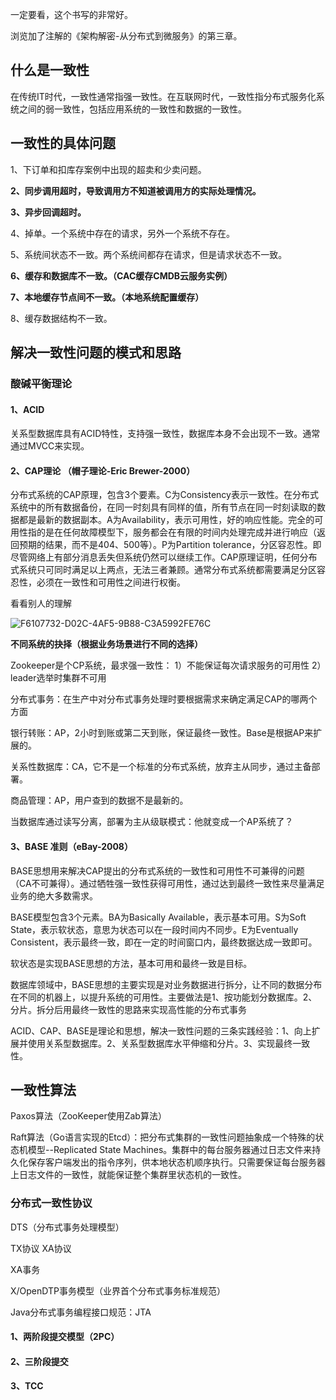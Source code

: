一定要看，这个书写的非常好。

浏览加了注解的《架构解密-从分布式到微服务》的第三章。



## 什么是一致性

在传统IT时代，一致性通常指强一致性。在互联网时代，一致性指分布式服务化系统之间的弱一致性，包括应用系统的一致性和数据的一致性。



## 一致性的具体问题

1、下订单和扣库存案例中出现的超卖和少卖问题。

**2、同步调用超时，导致调用方不知道被调用方的实际处理情况。**

**3、异步回调超时。**

4、掉单。一个系统中存在的请求，另外一个系统不存在。

5、系统间状态不一致。两个系统间都存在请求，但是请求状态不一致。

**6、缓存和数据库不一致。（CAC缓存CMDB云服务实例）**

**7、本地缓存节点间不一致。（本地系统配置缓存）**

8、缓存数据结构不一致。



## 解决一致性问题的模式和思路

### 酸碱平衡理论

#### 1、ACID

关系型数据库具有ACID特性，支持强一致性，数据库本身不会出现不一致。通常通过MVCC来实现。

#### 2、CAP理论 （帽子理论-Eric Brewer-2000）

分布式系统的CAP原理，包含3个要素。C为Consistency表示一致性。在分布式系统中的所有数据备份，在同一时刻具有同样的值，所有节点在同一时刻读取的数据都是最新的数据副本。A为Availability，表示可用性，好的响应性能。完全的可用性指的是在任何故障模型下，服务都会在有限的时间内处理完成并进行响应（返回预期的结果，而不是404、500等）。P为Partition tolerance，分区容忍性。即尽管网络上有部分消息丢失但系统仍然可以继续工作。CAP原理证明，任何分布式系统只可同时满足以上两点，无法三者兼顾。通常分布式系统都需要满足分区容忍性，必须在一致性和可用性之间进行权衡。

看看别人的理解

![F6107732-D02C-4AF5-9B88-C3A5992FE76C](/var/folders/8d/b6f6k4dj6cvcwxtgnc22zpsr0000gn/T/ro.nextwave.Snappy/ro.nextwave.Snappy/F6107732-D02C-4AF5-9B88-C3A5992FE76C.png)



**不同系统的抉择（根据业务场景进行不同的选择）**

Zookeeper是个CP系统，最求强一致性： 1）不能保证每次请求服务的可用性 2）leader选举时集群不可用

分布式事务：在生产中对分布式事务处理时要根据需求来确定满足CAP的哪两个方面

银行转账：AP，2小时到账或第二天到账，保证最终一致性。Base是根据AP来扩展的。

关系性数据库：CA，它不是一个标准的分布式系统，放弃主从同步，通过主备部署。

商品管理：AP，用户查到的数据不是最新的。

当数据库通过读写分离，部署为主从级联模式：他就变成一个AP系统了？



#### 3、BASE 准则（eBay-2008）

BASE思想用来解决CAP提出的分布式系统的一致性和可用性不可兼得的问题（CA不可兼得）。通过牺牲强一致性获得可用性，通过达到最终一致性来尽量满足业务的绝大多数需求。

BASE模型包含3个元素。BA为Basically Available，表示基本可用。S为Soft State，表示软状态，意思为状态可以在一段时间内不同步。E为Eventually Consistent，表示最终一致，即在一定的时间窗口内，最终数据达成一致即可。

软状态是实现BASE思想的方法，基本可用和最终一致是目标。

数据库领域中，BASE思想的主要实现是对业务数据进行拆分，让不同的数据分布在不同的机器上，以提升系统的可用性。主要做法是1、按功能划分数据库。2、分片。拆分后用最终一致性的思路来实现高性能的分布式事务



ACID、CAP、BASE是理论和思想，解决一致性问题的三条实践经验：1、向上扩展并使用关系型数据库。2、关系型数据库水平伸缩和分片。3、实现最终一致性。



## 一致性算法

Paxos算法（ZooKeeper使用Zab算法）

Raft算法（Go语言实现的Etcd）：把分布式集群的一致性问题抽象成一个特殊的状态机模型--Replicated State Machines。集群中的每台服务器通过日志文件来持久化保存客户端发出的指令序列，供本地状态机顺序执行。只需要保证每台服务器上日志文件的一致性，就能保证整个集群里状态机的一致性。



### 分布式一致性协议

DTS（分布式事务处理模型）

TX协议 XA协议

XA事务

X/OpenDTP事务模型（业界首个分布式事务标准规范）

Java分布式事务编程接口规范：JTA

#### 1、两阶段提交模型（2PC）

#### 2、三阶段提交

#### 3、TCC



